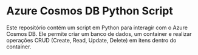 # Azure Cosmos DB Python Script
Este repositório contém um script em Python para interagir com o Azure Cosmos DB. Ele permite criar um banco de dados, um container e realizar operações CRUD (Create, Read, Update, Delete) em itens dentro do container.

